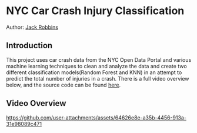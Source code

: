 # NYC Car Crash Injury Classification
Author: [Jack Robbins](https://www.github.com/jackr276)

## Introduction
This project uses car crash data from the NYC Open Data Portal and various machine learning techniques to clean and analyze the data and create two different classification models(Random Forest and KNN) in an attempt to predict the total number of injuries in a crash. There is a full video overview below, and the source code can be found [here](https://github.com/jackr276/Collision-Data-Classification/blob/main/Motor%20Vehicle%20Collisions.ipynb).

## Video Overview
https://github.com/user-attachments/assets/64626e8e-a35b-4456-913a-31e98089c471
